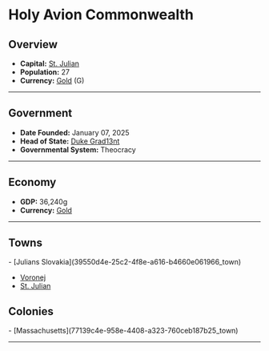 <!--UNDEDITED FILE, remove this entire line if this file has been edited!-->
# <!--NAME-->Holy Avion Commonwealth<!--NAME-->

## Overview

- **Capital:** <!--CAPITAL_LINK-->[St. Julian](f9c2a279-f2ed-41c2-8339-8675d9ccd979_town)<!--CAPITAL_LINK-->
- **Population:** <!--POPULATION-->27<!--POPULATION-->
- **Currency:** <!--CURRENCY_LINK-->[Gold](Gold_currency)<!--CURRENCY_LINK--> (<!--CURRENCY_ABV-->G<!--CURRENCY_ABV-->)

---

## Government

- **Date Founded:** <!--FOUNDED-->January 07, 2025<!--FOUNDED-->
- **Head of State:** <!--LEADER_TITLE_LINK-->[Duke Grad13nt](Grad13nt_user)<!--LEADER_TITLE_LINK-->
- **Governmental System:** <!--GOVERNMENT-->Theocracy<!--GOVERNMENT-->

---

## Economy

- **GDP:** <!--GDP-->36,240g<!--GDP-->
- **Currency:** <!--CURRENCY_LINK-->[Gold](Gold_currency)<!--CURRENCY_LINK-->

---

## Towns

<!--TOWNS-->- [Julians Slovakia](39550d4e-25c2-4f8e-a616-b4660e061966_town)
- [Voronej](1ed96a33-92fd-4151-86f3-5ab0eb4d48e2_town)
- [St. Julian](f9c2a279-f2ed-41c2-8339-8675d9ccd979_town)<!--TOWNS-->

## Colonies

<!--COLONIES-->- [Massachusetts](77139c4e-958e-4408-a323-760ceb187b25_town)<!--COLONIES-->

---